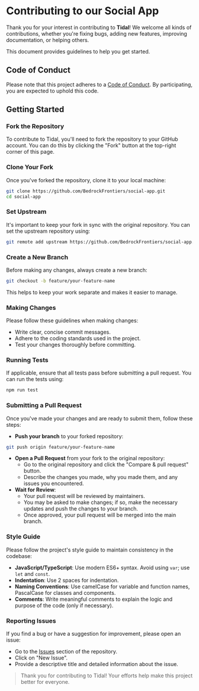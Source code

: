 # Contributing to our Social App

Thank you for your interest in contributing to **Tidal**! We welcome all kinds of contributions, whether you're fixing bugs, adding new features, improving documentation, or helping others.

This document provides guidelines to help you get started.

## Code of Conduct

Please note that this project adheres to a [Code of Conduct](../CODE_OF_CONDUCT.md). By participating, you are expected to uphold this code.

## Getting Started

### Fork the Repository

To contribute to Tidal, you'll need to fork the repository to your GitHub account. You can do this by clicking the "Fork" button at the top-right corner of this page.

### Clone Your Fork

Once you've forked the repository, clone it to your local machine:

```bash
git clone https://github.com/BedrockFrontiers/social-app.git
cd social-app
```

### Set Upstream

It's important to keep your fork in sync with the original repository. You can set the upstream repository using:

```bash
git remote add upstream https://github.com/BedrockFrontiers/social-app.git
```

### Create a New Branch

Before making any changes, always create a new branch:

```bash
git checkout -b feature/your-feature-name
```

This helps to keep your work separate and makes it easier to manage.

### Making Changes

Please follow these guidelines when making changes:

- Write clear, concise commit messages.
- Adhere to the coding standards used in the project.
- Test your changes thoroughly before committing.

### Running Tests

If applicable, ensure that all tests pass before submitting a pull request. You can run the tests using:

```bash
npm run test
```

### Submitting a Pull Request

Once you've made your changes and are ready to submit them, follow these steps:

- **Push your branch** to your forked repository:

```bash
git push origin feature/your-feature-name
```

- **Open a Pull Request** from your fork to the original repository:
  - Go to the original repository and click the "Compare & pull request" button.
  - Describe the changes you made, why you made them, and any issues you encountered.
- **Wait for Review**:
  - Your pull request will be reviewed by maintainers.
  - You may be asked to make changes; if so, make the necessary updates and push the changes to your branch.
  - Once approved, your pull request will be merged into the main branch.
 
### Style Guide

Please follow the project's style guide to maintain consistency in the codebase:

- **JavaScript/TypeScript**: Use modern ES6+ syntax. Avoid using `var`; use `let` and `const`.
- **Indentation**: Use 2 spaces for indentation.
- **Naming Conventions**: Use camelCase for variable and function names, PascalCase for classes and components.
- **Comments**: Write meaningful comments to explain the logic and purpose of the code (only if necessary).

### Reporting Issues

If you find a bug or have a suggestion for improvement, please open an issue:

- Go to the [Issues](../issues) section of the repository.
- Click on "New Issue".
- Provide a descriptive title and detailed information about the issue.

> Thank you for contributing to Tidal! Your efforts help make this project better for everyone.
